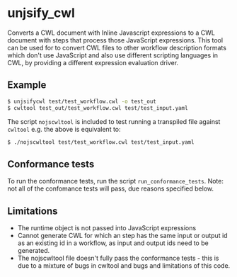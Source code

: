 # unjsify_cwl

Converts a CWL document with Inline Javascript expressions to a CWL document with steps that process those JavaScript expressions. This tool can be used for to convert CWL files to other workflow description formats which don't use JavaScript and also use different scripting languages in CWL, by providing a different expression evaluation driver.

## Example

```bash
$ unjsifycwl test/test_workflow.cwl -o test_out
$ cwltool test_out/test_workflow.cwl test/test_input.yaml
```

The script `nojscwltool` is included to test running a transpiled file against `cwltool` e.g. the above is equivalent to:

```bash
$ ./nojscwltool test/test_workflow.cwl test/test_input.yaml
```

## Conformance tests

To run the conformance tests, run the script `run_conformance_tests`. Note: not all of the confomance tests will pass, due reasons specified below.

## Limitations
- The runtime object is not passed into JavaScript expressions
- Cannot generate CWL for which an step has the same input or output id as an existing id in a workflow, as input and output ids need to be generated.
- The nojscwltool file doesn't fully pass the conformance tests - this is due to a mixture of bugs in cwltool and bugs and limitations of this code.
